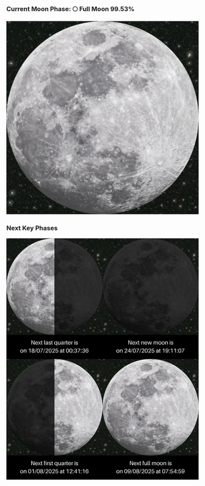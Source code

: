 ### Current Moon Phase: 🌕 Full Moon 99.53%
![Moon Phase](moonphase.png)
### Next Key Phases
![Gallery](gallery.png)